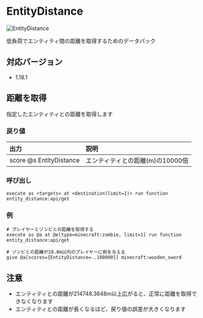 # EntityDistance
![EntityDistance](https://user-images.githubusercontent.com/74240663/160341234-7882183e-8120-43d5-ba13-f256b0019deb.gif)

低負荷でエンティティ間の距離を取得するためのデータパック

## 対応バージョン
- 1.18.1

## 距離を取得
指定したエンティティとの距離を取得します

### 戻り値
| 出力 | 説明 |
| :- | :- |
| score @s EntityDistance | エンティティとの距離(m)の10000倍 |

### 呼び出し
```mcfunction
execute as <targets> at <destination(limit=1)> run function entity_distance:api/get
```

### 例
```mcfunction
# プレイヤーとゾンビとの距離を取得する
execute as @a at @e[type=minecraft:zombie, limit=1] run function entity_distance:api/get

# ゾンビとの距離が10.0m以内のプレイヤーに剣を与える
give @a[scores={EntityDistance=..100000}] minecraft:wooden_sword
```

## 注意
- エンティティとの距離が214748.3648m以上広がると、正常に距離を取得できなくなります
- エンティティとの距離が長くなるほど、戻り値の誤差が大きくなります
